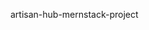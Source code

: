 artisan-hub-mernstack-project

<!-- # Project Demo

[![Alt text](https://img.youtube.com/vi/lXk14qt2D28/0.jpg)](https://www.youtube.com/watch?v=lXk14qt2D28)

## Getting Started

These instructions will get you a copy of the project up and running on your local machine for development and testing purposes.

### Prerequisites

NPM / Yarn and Node.js installed

### .env

In the server > .env file, you can find some information. Please use your own API key for future use, as this key may not work in the future.

```
BRAINTREE_MERCHANT_ID=your_id
BRAINTREE_PUBLIC_KEY=your_public_key
BRAINTREE_PRIVATE_KEY=your_private_key
```

### Installing

Installing NPM modules on both client and server folders

Execute these commands from the project directory

```
cd client && npm install
```

```
cd server && npm install
```

### Running the app

Open a terminal on server directory

```
npm run start:dev
```

and open another terminal on client directory

```
npm run start
```

Access the web app at http://localhost:3000/

### Deploying the backend server to render

Follow these setps 👇👇

1. Create your render account in https://render.com/
2. Connect your github to render and give the project permission for that
3. Then create a new Web Service and add your repo (your repo must be look like this repo's folder structure like frontend and backend both in that repo)
4. For deploying this, every change will be in this `render-deploy-backend` branch. So don't change your `.evn` from master branch.
5. You have to change your database to local to mongodb atlas. Because in this deployment we are not creating db server. So we will be using mongo atlas url. So find your mongodb cloud url with database which will look like this: `mongodb+srv://myusername:myclusterpassword@mycluster.mongodb.net/ecommerce?retryWrites=true&w=majority`
   and
   <b>goto the `render-deploy-backend` branch</b>
   and goto `.env` file and replace the first variable to your latest mongodb cloud url like this:
   `DATABASE=mongodb+srv://myusername:myclusterpassword@mycluster.mongodb.net/ecommerce?retryWrites=true&w=majority`
   Don't just put this url. Your url will be different. You will find it in your mongo cluster setting.
   The old variable will be like this: `DATABASE=mongodb://127.0.0.1:27017/ecommerce
` and your new one should look like this:
   `DATABASE=mongodb+srv://myusername:myclusterpassword@mycluster.mongodb.net/ecommerce?retryWrites=true&w=majority`
   you can find the mongo url by goto the mongodb atlas website and goto your database and you can find a connect button and click on that you will see the url. And modify the url quite like my one with your secret info.
   N.B: And you must need to provide the cluster password not your account password! So find your cluster password from database access menu in mongodb atlast cloud and change accoding to you. Here I provide all image's that you can undarstand better
   ![Alt Text](assetREADME.md/atlasUrl.png)
   ![Alt Text](assetREADME.md/clusterPassword.png)
   ![Alt Text](assetREADME.md/networkAccess.png)

6. Then come to render website. Give all of the imformations I set in the image below just change the name of your project and then must be change the branch name to `master` to `render-deploy-backend`

7. This is the setup for render
   ![Alt Text](assetREADME.md/renderDeployBackendSetup.png)

8. After all the setup you finished create the web service and It will deploy the project.

You can deploy frontend into vercel or netlify also. Thanks
#   m e r n s t a c k  
 